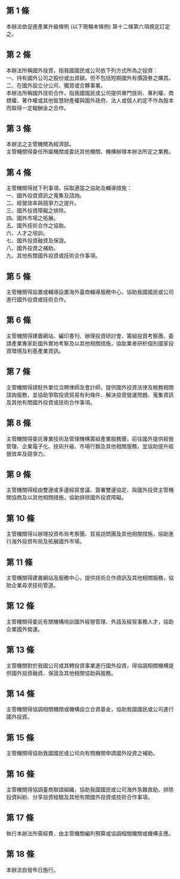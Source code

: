 第 1 條
-------
本辦法依促進產業升級條例 (以下簡稱本條例) 第十二條第六項規定訂定  
之。

第 2 條
-------
本辦法所稱國外投資，指我國國民或公司依下列方式所為之投資︰  
一、持有國外公司之股份或出資額，但不包括短期國外有價證券之購買。  
二、在國外設立分公司、獨資或合夥事業。  
本辦法所稱國外技術合作，指我國國民或公司提供專門技術、專利權、商  
標權、著作權或其他智慧財產權與國外政府、法人或個人約定不作為股本  
而取得一定報酬金之合作。

第 3 條
-------
本辦法之主管機關為經濟部。  
主管機關得委任所屬機關或委託其他機關、機構辦理本辦法所定之業務。

第 4 條
-------
主管機關得就下列事項，採取適當之協助及輔導措施：  
一、國外投資資訊之蒐集及諮詢。  
二、經營效率與競爭力之提升。  
三、國外投資障礙之排除。  
四、國外市場之拓展。  
五、國外技術合作之協助。  
六、人才之培訓。  
七、國外投資融資及保證。  
八、國外投資之補助。  
九、其他有關國外投資或技術合作事項。

第 5 條
-------
主管機關得設置或輔導設置海外臺商輔導服務中心，協助我國國民或公司  
進行國外投資或技術合作。

第 6 條
-------
主管機關得建置網站、編印書刊、辦理投資研討會、籌組投資考察團、委  
請產業專家赴國外實地考察及以其他相關措施，協助業者研析個別國家投  
資環境及利基產業資訊。

第 7 條
-------
主管機關得請駐外單位洽聘律師及會計師，提供國外投資法律及稅務相關  
諮詢服務，並協助爭取投資貿易有利條件、解決投資營運問題、蒐集資訊  
及其他有關國外投資或技術合作事項。

第 8 條
-------
主管機關得委託專業技術及管理機構籌組產業服務團，前往國外提供經營  
管理、企業電子化、技術升級、市場行銷及其他相關服務，並協助提升經  
營效率及競爭力。

第 9 條
-------
主管機關得經由雙邊或多邊經貿會議、簽署雙邊協定、與國外投資主管機  
關協商及以其他相關措施，協助排除國外投資障礙。

第 10 條
--------
主管機關得以辦理投資布局考察團、貿易訪問團及其他相關措施，協助進  
行海外投資布局及拓展國外市場。

第 11 條
--------
主管機關得建置網站及服務中心，提供技術合作資訊及其他相關服務，協  
助企業尋求技術管道。

第 12 條
--------
主管機關得委託有關機構培訓國外經營管理、外語及經貿事務人才，協助  
企業國外營運。

第 13 條
--------
主管機關對於我國公司或其轉投資事業進行國外投資，得協調相關機構提  
供國外投資融資、保證及其他相關協助與服務。

第 14 條
--------
主管機關得協調相關機關或機構設立合資基金，協助我國國民或公司進行  
國外投資。

第 15 條
--------
主管機關得協助我國國民或公司向有關機關申請國外投資之補助。

第 16 條
--------
主管機關得協調臺商聯誼組織，協助我國國民或公司海外急難救助、排除  
投資糾紛、分享投資經驗及其他有關國外投資或技術合作事項。

第 17 條
--------
執行本辦法所需經費，由主管機關編列預算或協調相關機關或機構支應。

第 18 條
--------
本辦法自發布日施行。

